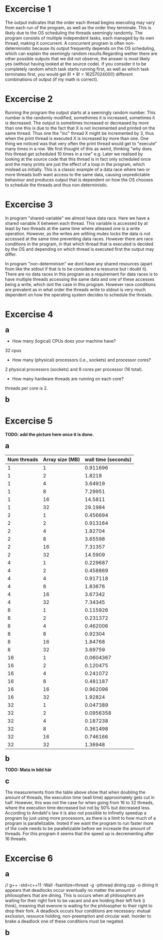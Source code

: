# Excercise 1
The output indicates that the order each thread begins executing may vary from each run of the program, as well as the order they terminate.
This is likely due to the OS scheduling the threads seemingly randomly.
The program consists of multiple independent tasks, each managed by its own thread, making it concurrent. A concurrent program is often non-deterministic because its output frequently depends on the OS scheduling, which can explain the seemingly random results.Regarding wether there are other possible outputs that we did not observe, the answer is most likely yes (without having looked at the source code). If you consider it to be completely random which task starts running first, as well as which task terminates first, you would get 8! * 8! = 1625702400(!) different combinations of output (if my math is correct).

# Excercise 2 
Running the program the output starts at a seemingly random number. This number is the randomly modified, somethimes it is increased, sometimes it is decreased. The output is sometimes increased or decreased by more than one this is due to the fact that X is not incremented and printed on the same thread. Thus one the "inc" thread X might be incremented by 3, thus when the print thread is executed X is increased by more than one.
One thing we noticed was that very often the print thread would get to "execute" many times in a row. We first thought of this as weird, thinking "why does this thread get scheduled 10 times in a row" e.g. Later we realised by looking at the source code that this thread is in fact only scheduled once and the many prints are just the effect of a loop in the program, which mislead us initially.
This is a classic example of a data race where two or more threads both want access to the same data, causing unpredictable behaviour and produces output that is dependent on how the OS chooses to schedule the threads and thus non deterministic.

# Excercise 3
In program "shared-variable" we almost have data race. Here we have a shared variable X between each thread. This variable is accessed by at least by two threads at the same time where atleased one is a write operation. However, as the writes are withing mutex locks the data is not accessed at the same time preventing data races. However there are race conditions in the program, in that which thread that is executed is decided by the OS and depending on which thread is executed first the output may differ.

In program "non-determinism" we dont have any shared resources (apart from like the stdout if that is to be considered a resource but i doubt it). There are no data races in this program as a requirement for data races is to have multiple threads accessing the same data and one of these accesses being a write, which isnt the case in this program.
However race conditions are prevalent as in what order the threads write to stdout is very much dependent on how the operating system decides to schedule the threads.

# Excercise 4

<span style="font-size: 24px;">**a**</span>
- How many (logical) CPUs does your machine have? 

32 cpus

- How many (physical) processors (i.e., sockets) and processor cores? 

2 physical processors (sockets) and 8 cores per processor (16 total).

- How many hardware threads are running on each core?

threads per core is 2.

<span style="font-size: 24px;">**b**</span>


# Excercise 5
**TODO: add the picture here once it is done.**

<span style="font-size: 24px;">**a**</span>

| Num threads | Array size (MB) | wall time (seconds)|
| -------- | ------- | ------- |
| 1 | 1 | 0.911696 |
| 1 | 2 | 1.8218 |
| 1 | 4 | 3.64919 |
| 1 | 8 | 7.29951 |
| 1 | 16 | 14.5811 |
| 1 | 32 | 29.1984 |
| 2 | 1 | 0.456694 |
| 2 | 2 | 0.913164 |
| 2 | 4 | 1.82704 |
| 2 | 8 | 3.65598 |
| 2 | 16 | 7.31357 |
| 2 | 32 | 14.5909 |
| 4 | 1 | 0.229687|
| 4 | 2 | 0.458869 |
| 4 | 4 | 0.917118 |
| 4 | 8 | 1.83676 |
| 4 | 16 | 3.67342 |
| 4 | 32 | 7.34345 |
| 8 | 1 | 0.115926 |
| 8 | 2 | 0.231372 |
| 8 | 4 | 0.462006 |
| 8 | 8 | 0.92304 |
| 8 | 16 | 1.84768 |
| 8 | 32 | 3.69759 |
| 16 | 1 | 0.0604367 |
| 16 | 2 | 0.120475 |
| 16 | 4 | 0.241072|
| 16 | 8 | 0.481187 |
| 16 | 16 | 0.962096 |
| 16 | 32 | 1.92824 |
| 32 | 1 | 0.047389 |
| 32 | 2 | 0.0956358 |
| 32 | 4 | 0.187238 |
| 32 | 8 | 0.361498 |
| 32 | 16 | 0.746166 |
| 32 | 32 | 1.36948 |

<span style="font-size: 24px;">**b**</span>

**TODO: Mata in bild här**

<span style="font-size: 24px;">**c**</span>

The measurements from the table above show that when doubling the amount of threads, the execution time (wall time) approximately gets cut in half. 
However, this was not the case for when going from 16 to 32 threads, where the execution time decreased but not by 50% but decreased less. According to Amdahl's law it is also not possible to infinetly speedup a program by just using more processors, as there is a limit to how much of a program is parallelizable. Insted if we want the program to run faster more of the code needs to be parallelizable before we increaste the amount of threads. For this program it seems that the speed up is decrementing after 16 threads.


# Excercise 6

<span style="font-size: 24px;">**a**</span>


// g++ -std=c++11 -Wall -fsanitize=thread -g -pthread dining.cpp -o dining 
It appears that deadlocks occur eventually no matter the amount of philosophers that are dining.
This is occurs when all philosophers are waiting for their right fork to be vacant and are holding their left fork (i think), meaning that everone is waiting for the philosopher to their right to drop their fork. A deadlock occurs four conditions are necessary: mutual exclusion, resource holding, non-preemption and circular wait. Inorder to brake a deadlock one of these conditions must be negated.

<span style="font-size: 24px;">**b**</span>
